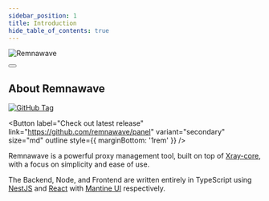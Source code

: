 ```yaml
---
sidebar_position: 1
title: Introduction
hide_table_of_contents: true
---
```


![Remnawave](/overview/introduction.webp)

<div style={{ display: 'flex', justifyContent: 'center' }}>
  <Button label="🚀 Start using Remnawave" variant="secondary" size="large" outline link="/docs/overview/quick-start" />
</div>

## About Remnawave

[![GitHub Tag](https://img.shields.io/github/v/tag/remnawave/panel?sort=semver&style=for-the-badge&logo=github&label=Panel)](https://github.com/remnawave/panel)

<Button label="Check out latest release" link="https://github.com/remnawave/panel" variant="secondary" size="md" outline style={{ marginBottom: '1rem' }} />

Remnawave is a powerful proxy management tool, built on top of [Xray-core](https://github.com/XTLS/Xray-core), with a focus on simplicity and ease of use.

The Backend, Node, and Frontend are written entirely in TypeScript using [NestJS](https://github.com/nestjs/nest) and [React](https://github.com/facebook/react) with [Mantine UI](https://github.com/mantinedev/mantine) respectively.
